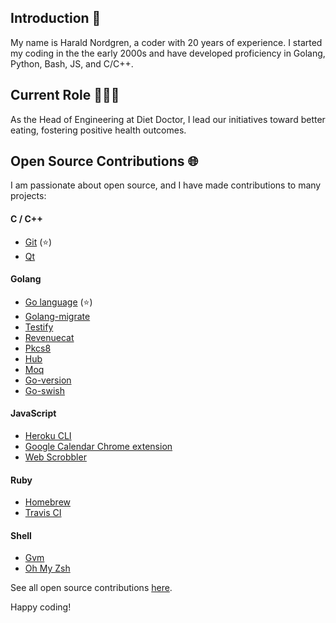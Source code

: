 ## Introduction 👋

My name is Harald Nordgren, a coder with 20 years of experience. I started my coding in the the early 2000s and have developed proficiency in Golang, Python, Bash, JS, and C/C++.

## Current Role 👨🏼‍💻

As the Head of Engineering at Diet Doctor, I lead our initiatives toward better eating, fostering positive health outcomes.

## Open Source Contributions 🌐

I am passionate about open source, and I have made contributions to many projects:

#### C / C++
- [Git](https://github.com/git/git/commits/master?author=HaraldNordgren) (⭐️)
- [Qt](https://github.com/qt/qtbase/commits/dev?author=HaraldNordgren)

#### Golang
- [Go language](https://github.com/golang/go/commits/master?author=HaraldNordgren) (⭐️)
- [Golang-migrate](https://github.com/golang-migrate/migrate/commits/master?author=HaraldNordgren)
- [Testify](https://github.com/stretchr/testify/commits/master?author=HaraldNordgren)
- [Revenuecat](https://github.com/mhemmings/revenuecat/commits/master?author=HaraldNordgren)
- [Pkcs8](https://github.com/youmark/pkcs8/commits/master?author=HaraldNordgren)
- [Hub](https://github.com/github/hub/commits/master?author=HaraldNordgren)
- [Moq](https://github.com/matryer/moq/commits?author=HaraldNordgren)
- [Go-version](https://github.com/mcuadros/go-version/commits/master?author=HaraldNordgren)
- [Go-swish](https://github.com/frozzare/go-swish/commits/master?author=HaraldNordgren)

#### JavaScript
- [Heroku CLI](https://github.com/heroku/heroku-apps/commits/master?author=HaraldNordgren)
- [Google Calendar Chrome extension](https://github.com/chimbori/google-calendar-crx/commits?author=HaraldNordgren)
- [Web Scrobbler](https://github.com/web-scrobbler/web-scrobbler/commits/master?author=HaraldNordgren)

#### Ruby
- [Homebrew](https://github.com/Homebrew/brew/commits/master?author=HaraldNordgren)
- [Travis CI](https://github.com/travis-ci/travis.rb/commits/master?author=HaraldNordgren)

#### Shell
- [Gvm](https://github.com/moovweb/gvm/commits/master?author=HaraldNordgren)
- [Oh My Zsh](https://github.com/ohmyzsh/ohmyzsh/commits/master?author=HaraldNordgren)

See all open source contributions [here](https://github.com/pulls?q=author%3AHaraldNordgren+sort%3Acreated-asc+is%3Apublic+is%3Apr+is%3Amerged+-user%3Adatateknik-lth+-user%3AHaraldNordgren+NOT+%22Bump+Go+versions%22+NOT+%22Bump+Travis+versions%22+).

Happy coding!
